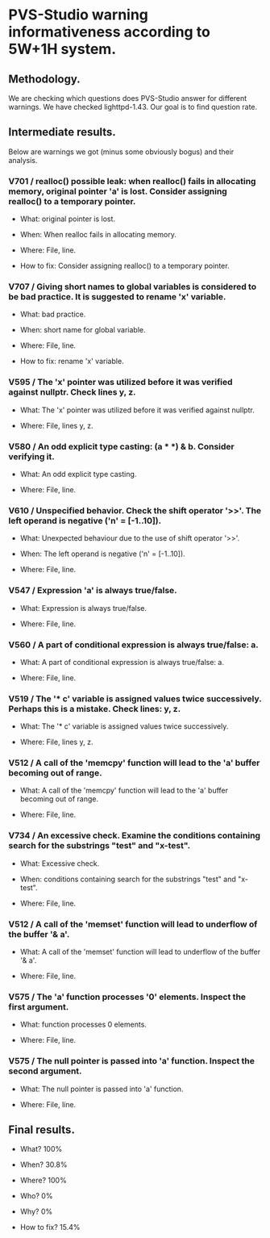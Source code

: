 # PVS-Studio warning informativeness according to 5W+1H system.

## Methodology.

We are checking which questions does PVS-Studio answer for different warnings. We have checked lighttpd-1.43. Our goal is to find question rate.

## Intermediate results.

Below are warnings we got (minus some obviously bogus) and their analysis.

### V701 / realloc() possible leak: when realloc() fails in allocating memory, original pointer 'a' is lost. Consider assigning realloc() to a temporary pointer.

* What: original pointer is lost.

* When: When realloc fails in allocating memory.

* Where: File, line.

* How to fix: Consider assigning realloc() to a temporary pointer.

### V707 / Giving short names to global variables is considered to be bad practice. It is suggested to rename 'x' variable.

* What: bad practice.

* When: short name for global variable.

* Where: File, line.

* How to fix: rename 'x' variable.

### V595 / The 'x' pointer was utilized before it was verified against nullptr. Check lines y, z.

* What: The 'x' pointer was utilized before it was verified against nullptr.

* Where: File, lines y, z.

### V580 / An odd explicit type casting: (a * *) & b. Consider verifying it.

* What: An odd explicit type casting.

* Where: File, line.

### V610 / Unspecified behavior. Check the shift operator '>>'. The left operand is negative ('n' = [-1..10]).

* What: Unexpected behaviour due to the use of shift operator '>>'.

* When: The left operand is negative ('n' = [-1..10]).

* Where: File, line.

### V547 / Expression 'a' is always true/false.

* What: Expression is always true/false.

* Where: File, line.

### V560 / A part of conditional expression is always true/false: a.

* What: A part of conditional expression is always true/false: a.

* Where: File, line.

### V519 / The '* c' variable is assigned values twice successively. Perhaps this is a mistake. Check lines: y, z.

* What: The '* c' variable is assigned values twice successively.

* Where: File, lines y, z.

### V512 / A call of the 'memcpy' function will lead to the 'a' buffer becoming out of range.

* What: A call of the 'memcpy' function will lead to the 'a' buffer becoming out of range.

* Where: File, line.

### V734 / An excessive check. Examine the conditions containing search for the substrings "test" and "x-test".

* What: Excessive check.

* When: conditions containing search for the substrings "test" and "x-test".

* Where: File, line.

### V512 / A call of the 'memset' function will lead to underflow of the buffer '& a'.

* What: A call of the 'memset' function will lead to underflow of the buffer '& a'.

* Where: File, line.

### V575 / The 'a' function processes '0' elements. Inspect the first argument.

* What: function processes 0 elements.

* Where: File, line.

### V575 / The null pointer is passed into 'a' function. Inspect the second argument.

* What: The null pointer is passed into 'a' function.

* Where: File, line.

## Final results.

* What? 100%

* When? 30.8%

* Where? 100%

* Who? 0%

* Why? 0%

* How to fix? 15.4%

